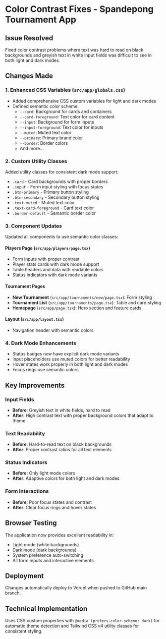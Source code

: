 # Color Contrast Fixes - Spandepong Tournament App

## Issue Resolved
Fixed color contrast problems where text was hard to read on black backgrounds and greyish text in white input fields was difficult to see in both light and dark modes.

## Changes Made

### 1. Enhanced CSS Variables (`src/app/globals.css`)
- Added comprehensive CSS custom variables for light and dark modes
- Defined semantic color scheme:
  - `--card`: Background for cards and containers
  - `--card-foreground`: Text color for card content
  - `--input`: Background for form inputs
  - `--input-foreground`: Text color for inputs
  - `--muted`: Muted text color
  - `--primary`: Primary brand color
  - `--border`: Border colors
  - And more...

### 2. Custom Utility Classes
Added utility classes for consistent dark mode support:
- `.card` - Card backgrounds with proper borders
- `.input` - Form input styling with focus states
- `.btn-primary` - Primary button styling
- `.btn-secondary` - Secondary button styling
- `.text-muted` - Muted text color
- `.text-card-foreground` - Card text color
- `.border-default` - Semantic border color

### 3. Component Updates
Updated all components to use semantic color classes:

#### Players Page (`src/app/players/page.tsx`)
- Form inputs with proper contrast
- Player stats cards with dark mode support
- Table headers and data with readable colors
- Status indicators with dark mode variants

#### Tournament Pages
- **New Tournament** (`src/app/tournaments/new/page.tsx`): Form styling
- **Tournament List** (`src/app/tournaments/page.tsx`): Table and card styling
- **Homepage** (`src/app/page.tsx`): Hero section and feature cards

#### Layout (`src/app/layout.tsx`)
- Navigation header with semantic colors

### 4. Dark Mode Enhancements
- Status badges now have explicit dark mode variants
- Input placeholders use muted colors for better readability
- Hover states work properly in both light and dark modes
- Focus rings use semantic colors

## Key Improvements

### Input Fields
- **Before**: Greyish text in white fields, hard to read
- **After**: High contrast text with proper background colors that adapt to theme

### Text Readability
- **Before**: Hard-to-read text on black backgrounds
- **After**: Proper contrast ratios for all text elements

### Status Indicators
- **Before**: Only light mode colors
- **After**: Adaptive colors for both light and dark modes

### Form Interactions
- **Before**: Poor focus states and contrast
- **After**: Clear focus rings and hover states

## Browser Testing
The application now provides excellent readability in:
- Light mode (white backgrounds)
- Dark mode (dark backgrounds)
- System preference auto-switching
- All form inputs and interactive elements

## Deployment
Changes automatically deploy to Vercel when pushed to GitHub main branch.

## Technical Implementation
Uses CSS custom properties with `@media (prefers-color-scheme: dark)` for automatic theme detection and Tailwind CSS v4 utility classes for consistent styling.
